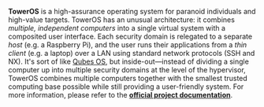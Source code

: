 **TowerOS** is a high-assurance operating system for paranoid individuals and high-value targets. TowerOS has an unusual architecture: it combines *multiple, independent computers* into a single virtual system with a composited user interface. Each security domain is relegated to a separate *host* (e.g. a Raspberry Pi), and the user runs their applications from a *thin client* (e.g. a laptop) over a LAN using standard network protocols (SSH and NX). It's sort of like [Qubes OS](https://qubes-os.org), but inside-out—instead of dividing a single computer up into multiple security domains at the level of the hypervisor, TowerOS combines multiple computers together with the smallest trusted computing base possible while still providing a user-friendly system. For more information, please refer to the **[official project documentation](https://towercomputers.github.io/toweros/)**.
